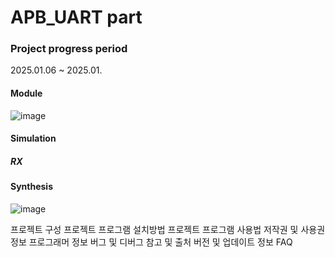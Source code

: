 # APB_UART part
### Project progress period
2025.01.06 ~ 2025.01.

#### Module 
![image](https://github.com/user-attachments/assets/acf633e9-5198-461e-a424-dcba09c9513f)

#### Simulation
##### RX


#### Synthesis
![image](https://github.com/user-attachments/assets/88d52714-febe-46ac-bd18-5a500c3c9fd0)



프로젝트 구성
프로젝트 프로그램 설치방법
프로젝트 프로그램 사용법
저작권 및 사용권 정보
프로그래머 정보
버그 및 디버그
참고 및 출처
버전 및 업데이트 정보
FAQ
